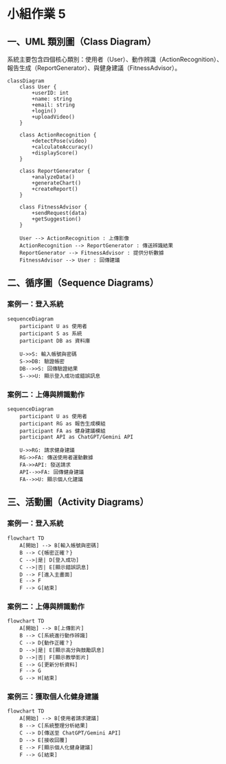 # 小組作業 5

## 一、UML 類別圖（Class Diagram）

系統主要包含四個核心類別：使用者（User）、動作辨識（ActionRecognition）、報告生成（ReportGenerator）、與健身建議（FitnessAdvisor）。

```mermaid
classDiagram
    class User {
        +userID: int
        +name: string
        +email: string
        +login()
        +uploadVideo()
    }

    class ActionRecognition {
        +detectPose(video)
        +calculateAccuracy()
        +displayScore()
    }

    class ReportGenerator {
        +analyzeData()
        +generateChart()
        +createReport()
    }

    class FitnessAdvisor {
        +sendRequest(data)
        +getSuggestion()
    }

    User --> ActionRecognition : 上傳影像
    ActionRecognition --> ReportGenerator : 傳送辨識結果
    ReportGenerator --> FitnessAdvisor : 提供分析數據
    FitnessAdvisor --> User : 回傳建議
```

## 二、循序圖（Sequence Diagrams）

### 案例一：登入系統

```mermaid
sequenceDiagram
    participant U as 使用者
    participant S as 系統
    participant DB as 資料庫

    U->>S: 輸入帳號與密碼
    S->>DB: 驗證帳密
    DB-->>S: 回傳驗證結果
    S-->>U: 顯示登入成功或錯誤訊息
```

### 案例二：上傳與辨識動作

```mermaid
sequenceDiagram
    participant U as 使用者
    participant RG as 報告生成模組
    participant FA as 健身建議模組
    participant API as ChatGPT/Gemini API

    U->>RG: 請求健身建議
    RG->>FA: 傳送使用者運動數據
    FA->>API: 發送請求
    API-->>FA: 回傳健身建議
    FA-->>U: 顯示個人化建議

```

## 三、活動圖（Activity Diagrams）

### 案例一：登入系統

```mermaid
flowchart TD
    A[開始] --> B[輸入帳號與密碼]
    B --> C{帳密正確？}
    C -->|是| D[登入成功]
    C -->|否| E[顯示錯誤訊息]
    D --> F[進入主畫面]
    E --> F
    F --> G[結束]
```

### 案例二：上傳與辨識動作

```mermaid
flowchart TD
    A[開始] --> B[上傳影片]
    B --> C[系統進行動作辨識]
    C --> D{動作正確？}
    D -->|是| E[顯示高分與鼓勵訊息]
    D -->|否| F[顯示教學影片]
    E --> G[更新分析資料]
    F --> G
    G --> H[結束]
```
### 案例三：獲取個人化健身建議

```mermaid
flowchart TD
    A[開始] --> B[使用者請求建議]
    B --> C[系統整理分析結果]
    C --> D[傳送至 ChatGPT/Gemini API]
    D --> E[接收回覆]
    E --> F[顯示個人化健身建議]
    F --> G[結束]
```
